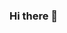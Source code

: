 ### Hi there 👋

<!--
**GuilhermeRocha19/GuilhermeRocha19** is a ✨ _special_ ✨ repository because its `README.md` (this file) appears on your GitHub profile.

Here are some ideas to get you started:

- 🔭 Hoje trabalho com Back-end.
- 🌱 Estudando: TypeScript.
- 📫 Contate: guilhermepmrocha@gmail.com

-->
